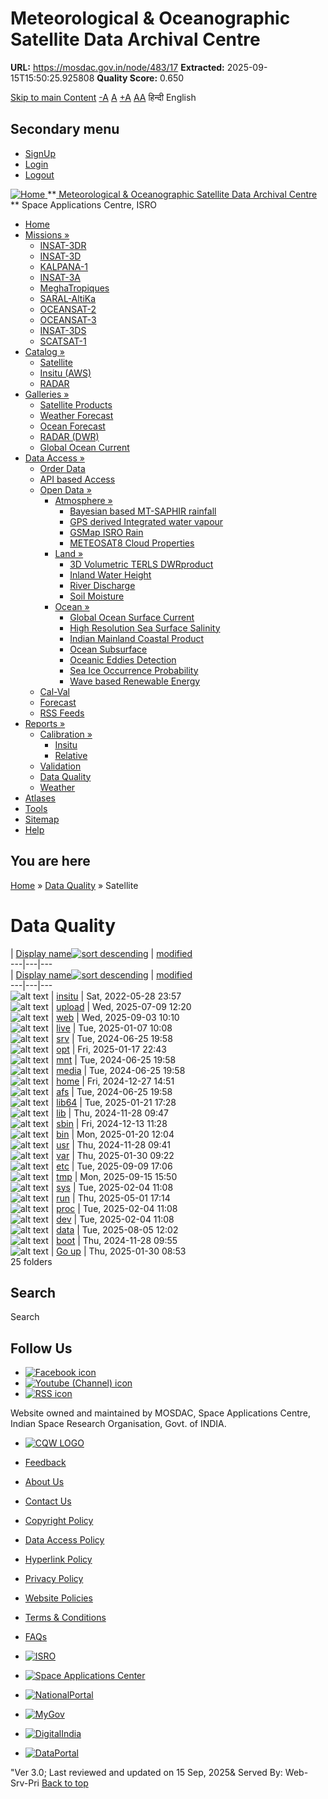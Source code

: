 # Meteorological & Oceanographic Satellite Data Archival Centre

**URL:** https://mosdac.gov.in/node/483/17
**Extracted:** 2025-09-15T15:50:25.925808
**Quality Score:** 0.650

[Skip to main Content](https://mosdac.gov.in/node/483/17#main-content "Skip to main Content")
[-A](javascript:;) [A](javascript:;) [+A](javascript:;)
[A](javascript:drupalHighContrast.enableStyles\(\))[A](javascript:drupalHighContrast.disableStyles\(\))
हिन्दी English
## Secondary menu
  * [SignUp](https://mosdac.gov.in/internal/registration)
  * [Login](https://mosdac.gov.in/internal/uops)
  * [Logout](https://mosdac.gov.in/internal/logout)

[ ![Home](https://mosdac.gov.in/sites/default/files/mosdac_small.png) ](https://mosdac.gov.in/ "Home")
**[ Meteorological & Oceanographic Satellite Data Archival Centre](https://mosdac.gov.in/ "Home") **
Space Applications Centre, ISRO 
  * [Home](https://mosdac.gov.in/)
  * [Missions »](https://mosdac.gov.in/node/483/17)
    * [INSAT-3DR](https://mosdac.gov.in/insat-3dr)
    * [INSAT-3D](https://mosdac.gov.in/insat-3d)
    * [KALPANA-1](https://mosdac.gov.in/kalpana-1)
    * [INSAT-3A](https://mosdac.gov.in/insat-3a)
    * [MeghaTropiques](https://mosdac.gov.in/megha-tropiques)
    * [SARAL-AltiKa](https://mosdac.gov.in/saral-altika)
    * [OCEANSAT-2](https://mosdac.gov.in/oceansat-2)
    * [OCEANSAT-3](https://mosdac.gov.in/oceansat-3)
    * [INSAT-3DS](https://mosdac.gov.in/insat-3ds)
    * [SCATSAT-1](https://mosdac.gov.in/scatsat-1)
  * [Catalog »](https://mosdac.gov.in/node/483/17)
    * [Satellite](https://mosdac.gov.in/internal/catalog-satellite)
    * [Insitu (AWS)](https://mosdac.gov.in/internal/catalog-insitu)
    * [RADAR](https://mosdac.gov.in/internal/catalog-radar)
  * [Galleries »](https://mosdac.gov.in/node/483/17)
    * [Satellite Products](https://mosdac.gov.in/internal/gallery)
    * [Weather Forecast](https://mosdac.gov.in/internal/gallery/weather)
    * [Ocean Forecast](https://mosdac.gov.in/internal/gallery/ocean)
    * [RADAR (DWR)](https://mosdac.gov.in/internal/gallery/dwr)
    * [Global Ocean Current](https://mosdac.gov.in/internal/gallery/current)
  * [Data Access »](https://mosdac.gov.in/node/483/17)
    * [Order Data](https://mosdac.gov.in/internal/uops)
    * [API based Access](https://mosdac.gov.in/downloadapi-manual)
    * [Open Data »](https://mosdac.gov.in/node/483/17)
      * [Atmosphere »](https://mosdac.gov.in/node/483/17)
        * [Bayesian based MT-SAPHIR rainfall](https://mosdac.gov.in/bayesian-based-mt-saphir-rainfall)
        * [GPS derived Integrated water vapour](https://mosdac.gov.in/gps-derived-integrated-water-vapour)
        * [GSMap ISRO Rain](https://mosdac.gov.in/gsmap-isro-rain)
        * [METEOSAT8 Cloud Properties](https://mosdac.gov.in/meteosat8-cloud-properties)
      * [Land »](https://mosdac.gov.in/node/483/17)
        * [3D Volumetric TERLS DWRproduct](https://mosdac.gov.in/3d-volumetric-terls-dwrproduct)
        * [Inland Water Height](https://mosdac.gov.in/inland-water-height)
        * [River Discharge](https://mosdac.gov.in/river-discharge)
        * [Soil Moisture](https://mosdac.gov.in/soil-moisture-0)
      * [Ocean »](https://mosdac.gov.in/node/483/17)
        * [Global Ocean Surface Current](https://mosdac.gov.in/global-ocean-surface-current)
        * [High Resolution Sea Surface Salinity](https://mosdac.gov.in/high-resolution-sea-surface-salinity)
        * [Indian Mainland Coastal Product](https://mosdac.gov.in/indian-mainland-coastal-product)
        * [Ocean Subsurface](https://mosdac.gov.in/ocean-subsurface)
        * [Oceanic Eddies Detection](https://mosdac.gov.in/oceanic-eddies-detection)
        * [Sea Ice Occurrence Probability](https://mosdac.gov.in/sea-ice-occurrence-probability)
        * [Wave based Renewable Energy](https://mosdac.gov.in/wave-based-renewable-energy)
    * [Cal-Val](https://mosdac.gov.in/internal/calval-data)
    * [Forecast](https://mosdac.gov.in/internal/forecast-menu)
    * [RSS Feeds](https://mosdac.gov.in/rss-feed "ISROCast")
  * [Reports »](https://mosdac.gov.in/node/483/17)
    * [Calibration »](https://mosdac.gov.in/node/483/17)
      * [Insitu](https://mosdac.gov.in/insitu)
      * [Relative](https://mosdac.gov.in/calibration-reports)
    * [Validation](https://mosdac.gov.in/validation-reports)
    * [Data Quality](https://mosdac.gov.in/data-quality)
    * [Weather](https://mosdac.gov.in/weather-reports)
  * [Atlases](https://mosdac.gov.in/atlases)
  * [Tools](https://mosdac.gov.in/tools)
  * [Sitemap](https://mosdac.gov.in/sitemap)
  * [Help](https://mosdac.gov.in/help)


## You are here
[Home](https://mosdac.gov.in/) » [Data Quality](https://mosdac.gov.in/node/483/1) » Satellite
# Data Quality
| [Display name![sort descending](https://mosdac.gov.in/misc/arrow-desc.png)](https://mosdac.gov.in/node/483/17?sort=desc&order=Display%20name "sort by Display name") | [modified](https://mosdac.gov.in/node/483/17?sort=asc&order=modified "sort by modified")  
---|---|---  
| [Display name![sort descending](https://mosdac.gov.in/misc/arrow-desc.png)](https://mosdac.gov.in/node/483/17?sort=desc&order=Display%20name "sort by Display name") | [modified](https://mosdac.gov.in/node/483/17?sort=asc&order=modified "sort by modified")  
---|---|---  
![alt text](https://mosdac.gov.in/sites/all/modules/filebrowser/icons/folder.png) | [insitu](https://mosdac.gov.in/node/483/1757) | Sat, 2022-05-28 23:57  
![alt text](https://mosdac.gov.in/sites/all/modules/filebrowser/icons/folder.png) | [upload](https://mosdac.gov.in/node/483/1756) | Wed, 2025-07-09 12:20  
![alt text](https://mosdac.gov.in/sites/all/modules/filebrowser/icons/folder.png) | [web](https://mosdac.gov.in/node/483/1755) | Wed, 2025-09-03 10:10  
![alt text](https://mosdac.gov.in/sites/all/modules/filebrowser/icons/folder.png) | [live](https://mosdac.gov.in/node/483/1754) | Tue, 2025-01-07 10:08  
![alt text](https://mosdac.gov.in/sites/all/modules/filebrowser/icons/folder.png) | [srv](https://mosdac.gov.in/node/483/1753) | Tue, 2024-06-25 19:58  
![alt text](https://mosdac.gov.in/sites/all/modules/filebrowser/icons/folder.png) | [opt](https://mosdac.gov.in/node/483/1752) | Fri, 2025-01-17 22:43  
![alt text](https://mosdac.gov.in/sites/all/modules/filebrowser/icons/folder.png) | [mnt](https://mosdac.gov.in/node/483/1751) | Tue, 2024-06-25 19:58  
![alt text](https://mosdac.gov.in/sites/all/modules/filebrowser/icons/folder.png) | [media](https://mosdac.gov.in/node/483/1750) | Tue, 2024-06-25 19:58  
![alt text](https://mosdac.gov.in/sites/all/modules/filebrowser/icons/folder.png) | [home](https://mosdac.gov.in/node/483/1749) | Fri, 2024-12-27 14:51  
![alt text](https://mosdac.gov.in/sites/all/modules/filebrowser/icons/folder.png) | [afs](https://mosdac.gov.in/node/483/1748) | Tue, 2024-06-25 19:58  
![alt text](https://mosdac.gov.in/sites/all/modules/filebrowser/icons/folder.png) | [lib64](https://mosdac.gov.in/node/483/1747) | Tue, 2025-01-21 17:28  
![alt text](https://mosdac.gov.in/sites/all/modules/filebrowser/icons/folder.png) | [lib](https://mosdac.gov.in/node/483/1746) | Thu, 2024-11-28 09:47  
![alt text](https://mosdac.gov.in/sites/all/modules/filebrowser/icons/folder.png) | [sbin](https://mosdac.gov.in/node/483/1745) | Fri, 2024-12-13 11:28  
![alt text](https://mosdac.gov.in/sites/all/modules/filebrowser/icons/folder.png) | [bin](https://mosdac.gov.in/node/483/1744) | Mon, 2025-01-20 12:04  
![alt text](https://mosdac.gov.in/sites/all/modules/filebrowser/icons/folder.png) | [usr](https://mosdac.gov.in/node/483/1743) | Thu, 2024-11-28 09:41  
![alt text](https://mosdac.gov.in/sites/all/modules/filebrowser/icons/folder.png) | [var](https://mosdac.gov.in/node/483/1742) | Thu, 2025-01-30 09:22  
![alt text](https://mosdac.gov.in/sites/all/modules/filebrowser/icons/folder.png) | [etc](https://mosdac.gov.in/node/483/1741) | Tue, 2025-09-09 17:06  
![alt text](https://mosdac.gov.in/sites/all/modules/filebrowser/icons/folder.png) | [tmp](https://mosdac.gov.in/node/483/1740) | Mon, 2025-09-15 15:50  
![alt text](https://mosdac.gov.in/sites/all/modules/filebrowser/icons/folder.png) | [sys](https://mosdac.gov.in/node/483/1739) | Tue, 2025-02-04 11:08  
![alt text](https://mosdac.gov.in/sites/all/modules/filebrowser/icons/folder.png) | [run](https://mosdac.gov.in/node/483/1738) | Thu, 2025-05-01 17:14  
![alt text](https://mosdac.gov.in/sites/all/modules/filebrowser/icons/folder.png) | [proc](https://mosdac.gov.in/node/483/1737) | Tue, 2025-02-04 11:08  
![alt text](https://mosdac.gov.in/sites/all/modules/filebrowser/icons/folder.png) | [dev](https://mosdac.gov.in/node/483/1736) | Tue, 2025-02-04 11:08  
![alt text](https://mosdac.gov.in/sites/all/modules/filebrowser/icons/folder.png) | [data](https://mosdac.gov.in/node/483/1735) | Tue, 2025-08-05 12:02  
![alt text](https://mosdac.gov.in/sites/all/modules/filebrowser/icons/folder.png) | [boot](https://mosdac.gov.in/node/483/1734) | Thu, 2024-11-28 09:55  
![alt text](https://mosdac.gov.in/sites/all/modules/filebrowser/icons/folder-parent.png) | [Go up](https://mosdac.gov.in/data-quality) | Thu, 2025-01-30 08:53  
25 folders
## Search
Search 
## Follow Us
  * [![Facebook icon](https://mosdac.gov.in/sites/all/modules/social_media_links/libraries/elegantthemes/PNG/facebook.png)](https://www.facebook.com/mosdac.sac.isro "Facebook")
  * [![Youtube \(Channel\) icon](https://mosdac.gov.in/sites/all/modules/social_media_links/libraries/elegantthemes/PNG/youtube.png)](http://www.youtube.com/channel/UCDVkai9WIgY2ZgrlF_08Yeg "Youtube \(Channel\)")
  * [![RSS icon](https://mosdac.gov.in/sites/all/modules/social_media_links/libraries/elegantthemes/PNG/rss.png)](https://mosdac.gov.in/rss.xml "RSS")


Website owned and maintained by MOSDAC, Space Applications Centre, Indian Space Research Organisation, Govt. of INDIA.
  * [![CQW LOGO](https://mosdac.gov.in/docs/cqw_logo.gif)](https://mosdac.gov.in/docs/STQC.pdf "Quality Certificate")


  * [Feedback](https://mosdac.gov.in/mosdac-feedback)
  * [About Us](https://mosdac.gov.in/about-us)
  * [Contact Us](https://mosdac.gov.in/contact-us)
  * [Copyright Policy](https://mosdac.gov.in/copyright-policy)
  * [Data Access Policy](https://mosdac.gov.in/data-access-policy)
  * [Hyperlink Policy](https://mosdac.gov.in/hyperlink-policy)
  * [Privacy Policy](https://mosdac.gov.in/privacy-policy)
  * [Website Policies](https://mosdac.gov.in/website-policies)
  * [Terms & Conditions](https://mosdac.gov.in/terms-conditions)
  * [FAQs](https://mosdac.gov.in/faq-page)


  * [![ISRO](https://mosdac.gov.in/sites/default/files/styles/thumbnail/public/logo-transparent.png?itok=IUS20l-w)](http://www.isro.gov.in)
  * [![Space Applications Center](https://mosdac.gov.in/sites/default/files/styles/thumbnail/public/saclogo.png?itok=_Jv4AuIn)](http://www.sac.gov.in)
  * [![NationalPortal](https://mosdac.gov.in/sites/default/files/styles/thumbnail/public/india-gov_0.png?itok=yssAPH3m)](http://www.india.gov.in)
  * [![MyGov](https://mosdac.gov.in/sites/default/files/styles/thumbnail/public/mygov_0.png?itok=Po-dzdT3)](http://mygov.in/)
  * [![DigitalIndia](https://mosdac.gov.in/sites/default/files/styles/thumbnail/public/digital-india_0.png?itok=ntlP7atE)](http://www.digitalindia.gov.in/)
  * [![DataPortal](https://mosdac.gov.in/sites/default/files/styles/thumbnail/public/data-gov.png?itok=qYA78FgB)](http://data.gov.in)


"Ver 3.0; Last reviewed and updated on 15 Sep, 2025& Served By: Web-Srv-Pri
[](https://mosdac.gov.in/node/483/17 "Previous")[](https://mosdac.gov.in/node/483/17 "Next")
[](https://mosdac.gov.in/node/483/17)
[](https://mosdac.gov.in/node/483/17 "Previous")[](https://mosdac.gov.in/node/483/17 "Next")
[](https://mosdac.gov.in/node/483/17 "Close")[](https://mosdac.gov.in/node/483/17)[](https://mosdac.gov.in/node/483/17)[](https://mosdac.gov.in/node/483/17 "Pause Slideshow")[](https://mosdac.gov.in/node/483/17 "Play Slideshow")
[Back to top](https://mosdac.gov.in/node/483/17#top)
